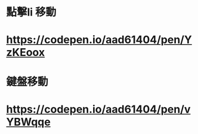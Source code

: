 
# 點擊li 移動
# https://codepen.io/aad61404/pen/YzKEoox

# 鍵盤移動
# https://codepen.io/aad61404/pen/vYBWqqe